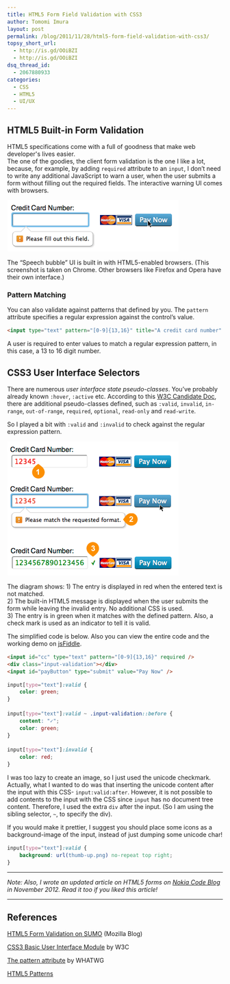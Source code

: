 ```yaml
---
title: HTML5 Form Field Validation with CSS3
author: Tomomi Imura
layout: post
permalink: /blog/2011/11/28/html5-form-field-validation-with-css3/
topsy_short_url:
  - http://is.gd/OOiBZI
  - http://is.gd/OOiBZI
dsq_thread_id:
  - 2067880933
categories:
  - CSS
  - HTML5
  - UI/UX
---
```

## HTML5 Built-in Form Validation


HTML5 specifications come with a full of goodness that make web developer's lives easier.  
The one of the goodies, the client form validation is the one I like a lot, because, for example, by adding `required` attribute to an `input`, I don&#8217;t need to write any additional JavaScript to warn a user, when the user submits a form without filling out the required fields. The interactive warning UI comes with browsers.

<img src="/assets/images/wp-content/uploads/2011/11/form-validation-required.png" alt="screenshot" title="form-validation-required" width="400" height="120" />

The &#8220;Speech bubble&#8221; UI is built in with HTML5-enabled browsers. (This screenshot is taken on Chrome. Other browsers like Firefox and Opera have their own interface.)

### Pattern Matching

You can also validate against patterns that defined by you. The `pattern` attribute specifies a regular expression against the control&#8217;s value.

```html
<input type="text" pattern="[0-9]{13,16}" title="A credit card number" />
```

A user is required to enter values to match a regular expression pattern, in this case, a 13 to 16 digit number. 

## CSS3 User Interface Selectors

There are numerous *user interface state pseudo-classes*. You&#8217;ve probably already known `:hover`, `:active` etc. According to this <a href="http://www.w3.org/TR/css3-ui/#user-interface" target="_blank">W3C Candidate Doc</a>, there are additional pseudo-classes defined, such as `:valid`, `invalid`, `in-range`, `out-of-range`, `required`, `optional`, `read-only` and `read-write`.

So I played a bit with `:valid` and `:invalid` to check against the regular expression pattern.

<img src="/assets/images/wp-content/uploads/2011/11/form-validation.png" alt="Form validation screenshot" title="form-validation" width="401" height="313" />

The diagram shows: 1) The entry is displayed in red when the entered text is not matched.  
2) The built-in HTML5 message is displayed when the user submits the form while leaving the invalid entry. No additional CSS is used.  
3) The entry is in green when it matches with the defined pattern. Also, a check mark is used as an indicator to tell it is valid.

The simplified code is below. Also you can view the entire code and the working demo on <a href="http://jsfiddle.net/girlie_mac/rdkmY/" target="_blank">jsFiddle</a>.

```html
<input id="cc" type="text" pattern="[0-9]{13,16}" required />
<div class="input-validation"></div>
<input id="payButton" type="submit" value="Pay Now" />
```

```css
input[type="text"]:valid {
    color: green;
}

input[type="text"]:valid ~ .input-validation::before {
    content: "✓";
    color: green;
}

input[type="text"]:invalid {
    color: red;
}
```

I was too lazy to create an image, so I just used the unicode checkmark. Actually, what I wanted to do was that inserting the unicode content after the input with this CSS- `input:valid:after`. However, it is not possible to add contents to the input with the CSS since `input` has no document tree content. Therefore, I used the extra `div` after the input. (So I am using the sibling selector, `~`, to specify the div).

If you would make it prettier, I suggest you should place some icons as a background-image of the input, instead of just dumping some unicode char!

```css
input[type="text"]:valid {
    background: url(thumb-up.png) no-repeat top right;
}
```

---

*Note: Also, I wrote an updated article on HTML5 forms on <a href="http://developer.nokia.com/Blogs/Code/2012/11/21/creating-a-custom-html5-form-validation/" target="_blank">Nokia Code Blog</a> in November 2012. Read it too if you liked this article!*

---

## References

<a href="http://blog.mozilla.com/webdev/2011/03/14/html5-form-validation-on-sumo/" target="_blank">HTML5 Form Validation on SUMO</a> (Mozilla Blog)

<a href="http://www.w3.org/TR/css3-ui/#pseudo-validity" target="_blank">CSS3 Basic User Interface Module</a> by W3C

<a href="http://www.whatwg.org/specs/web-apps/current-work/multipage/common-input-element-attributes.html#the-pattern-attribute" target="_blank">The pattern attribute</a> by WHATWG 

<a href="http://html5pattern.com" target="_blank">HTML5 Patterns</a>